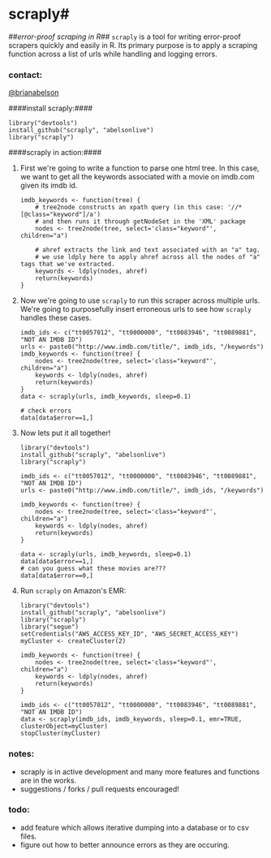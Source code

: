 # scraply#
##_error-proof scraping in R_##
``scraply`` is a tool for writing error-proof scrapers quickly and easily in R.
Its primary purpose is to apply a scraping function across a list of urls while handling and logging errors.

### contact: ###
[@brianabelson](http://www.twitter.com/brianabelson)

####install scraply:####

    library("devtools")
    install_github("scraply", "abelsonlive")
    library("scraply")

####scraply in action:####

1. First we're going to write a function to parse one html tree. In this case, we want to get all the keywords associated with a movie on imdb.com given its imdb id.
    ```
    imdb_keywords <- function(tree) {
        # tree2node constructs an xpath query (in this case: '//*[@class="keyword"]/a')
        # and then runs it through getNodeSet in the 'XML' package
        nodes <- tree2node(tree, select='class="keyword"', children="a")

        # ahref extracts the link and text associated with an "a" tag.
        # we use ldply here to apply ahref across all the nodes of "a" tags that we've extracted.
        keywords <- ldply(nodes, ahref)
        return(keywords)
    }
    ```
2. Now we're going to use ``scraply`` to run this scraper across multiple urls. We're going to purposefully insert erroneous urls to see how ``scraply`` handles these cases.
    ```
    imdb_ids <- c("tt0057012", "tt0000000", "tt0083946", "tt0089881", "NOT AN IMDB ID")
    urls <- paste0("http://www.imdb.com/title/", imdb_ids, "/keywords")
    imdb_keywords <- function(tree) {
        nodes <- tree2node(tree, select='class="keyword"', children="a")
        keywords <- ldply(nodes, ahref)
        return(keywords)
    }
    data <- scraply(urls, imdb_keywords, sleep=0.1)

    # check errors
    data[data$error==1,]
    ```
3. Now lets put it all together!
    ```
    library("devtools")
    install_github("scraply", "abelsonlive")
    library("scraply")

    imdb_ids <- c("tt0057012", "tt0000000", "tt0083946", "tt0089881", "NOT AN IMDB ID")
    urls <- paste0("http://www.imdb.com/title/", imdb_ids, "/keywords")
    
    imdb_keywords <- function(tree) {
        nodes <- tree2node(tree, select='class="keyword"', children="a")
        keywords <- ldply(nodes, ahref)
        return(keywords)
    }

    data <- scraply(urls, imdb_keywords, sleep=0.1)
    data[data$error==1,]
    # can you guess what these movies are???
    data[data$error==0,]
    ```
4. Run ``scraply`` on Amazon's EMR:
    ```
    library("devtools")
    install_github("scraply", "abelsonlive")
    library("scraply")
    library("segue")
    setCredentials("AWS_ACCESS_KEY_ID", "AWS_SECRET_ACCESS_KEY")
    myCluster <- createCluster(2)

    imdb_keywords <- function(tree) {
        nodes <- tree2node(tree, select='class="keyword"', children="a")
        keywords <- ldply(nodes, ahref)
        return(keywords)
    }

    imdb_ids <- c("tt0057012", "tt0000000", "tt0083946", "tt0089881", "NOT AN IMDB ID")
    data <- scraply(imdb_ids, imdb_keywords, sleep=0.1, emr=TRUE, clusterObject=myCluster)
    stopCluster(myCluster)
    ```

### notes: ###
* scraply is in active development and many more features and functions are in the works.
* suggestions / forks / pull requests encouraged!

### todo: ###
* add feature which allows iterative dumping into a database or to csv files.
* figure out how to better announce errors as they are occuring.
